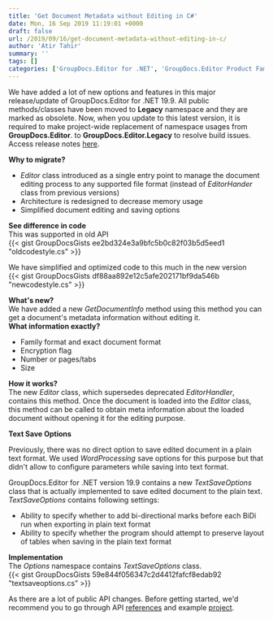 ```yaml
---
title: 'Get Document Metadata without Editing in C#'
date: Mon, 16 Sep 2019 11:19:01 +0000
draft: false
url: /2019/09/16/get-document-metadata-without-editing-in-c/
author: 'Atir Tahir'
summary: ''
tags: []
categories: ['GroupDocs.Editor for .NET', 'GroupDocs.Editor Product Family']
---
```


We have added a lot of new options and features in this major release/update of GroupDocs.Editor for .NET 19.9. All public methods/classes have been moved to **Legacy** namespace and they are marked as obsolete. Now, when you update to this latest version, it is required to make project-wide replacement of namespace usages from **GroupDocs.Editor**. to **GroupDocs.Editor.Legacy** to resolve build issues. Access release notes [here](https://docs.groupdocs.com/display/editornet/GroupDocs.Editor+for+.NET+19.9+Release+Notes).

**Why to migrate?**  

*   _Editor_ class introduced as a single entry point to manage the document editing process to any supported file format (instead of _EditorHander_ class from previous versions)
*   Architecture is redesigned to decrease memory usage
*   Simplified document editing and saving options

**See difference in code**  
This was supported in old API  
{{< gist GroupDocsGists ee2bd324e3a9bfc5b0c82f03b5d5eed1 "oldcodestyle.cs" >}}  

We have simplified and optimized code to this much in the new version  
{{< gist GroupDocsGists df88aa892e12c5afe202171bf9da546b "newcodestyle.cs" >}}

**What's new?**  
We have added a new _GetDocumentInfo_ method using this method you can get a document's metadata information without editing it.  
**What information exactly?**  

*   Family format and exact document format
*   Encryption flag
*   Number or pages/tabs
*   Size

**How it works?**  
The new _Editor_ class, which supersedes deprecated _EditorHandler_, contains this method. Once the document is loaded into the _Editor_ class, this method can be called to obtain meta information about the loaded document without opening it for the editing purpose.

**Text Save Options**

Previously, there was no direct option to save edited document in a plain text format. We used _WordProcessing_ save options for this purpose but that didn't allow to configure parameters while saving into text format.

GroupDocs.Editor for .NET version 19.9 contains a new _TextSaveOptions_ class that is actually implemented to save edited document to the plain text.  
_TextSaveOptions_ contains following settings:  

*   Ability to specify whether to add bi-directional marks before each BiDi run when exporting in plain text format
*   Ability to specify whether the program should attempt to preserve layout of tables when saving in the plain text format

**Implementation**  
The _Options_ namespace contains _TextSaveOptions_ class.  
{{< gist GroupDocsGists 59e844f056347c2d4412fafcf8edab92 "textsaveoptions.cs" >}}

As there are a lot of public API changes. Before getting started, we'd recommend you to go through API [references](https://apireference.groupdocs.com/editor/net) and example [project](https://github.com/groupdocs-editor/GroupDocs.Editor-for-.NET/).




